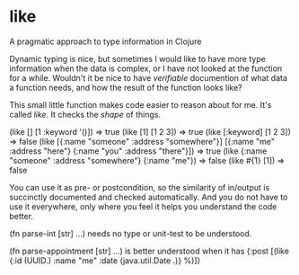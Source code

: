 like
====

A pragmatic approach to type information in Clojure

Dynamic typing is nice, but sometimes I would like to have more type information when the data is complex, or I have not looked at the function for a while.
Wouldn't it be nice to have *verifiable* documention of what data a function needs, and how the result of the function looks like?

This small little function makes code easier to reason about for me. It's called *like*.
It checks the *shape* of things. 

(like [] [1 :keyword '()]) => true
(like [1] [1 2 3]) => true
(like [:keyword] [1 2 3]) => false
(like [{:name "someone" :address "somewhere"}] [{:name "me" :address "here"} {:name "you" :address "there"}]) => true
(like {:name "someone" :address "somewhere"} {:name "me"}) => false
(like #{1} [1]) => false

You can use it as pre- or postcondition, so the similarity of in/output is succinctly documented and checked automatically.
And you do not have to use it everywhere, only where you feel it helps you understand the code better.

(fn parse-int [str] ...) needs no type or unit-test to be understood.

(fn parse-appointment [str] ...) is better understood when it has {:post [(like {:id (UUID.) :name "me" :date (java.util.Date .)} %)]}
